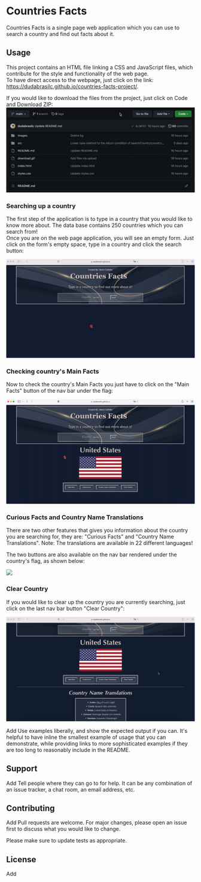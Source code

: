 # Countries Facts

Countries Facts is a single page web application which you can use to search a country and find out facts about it.

## Usage

This project contains an HTML file linking a CSS and JavaScript files, which contribute for the style and functionality of the web page.  
To have direct access to the webpage, just click on the link:  
https://dudabrasilc.github.io/countries-facts-project/. 
  
If you would like to download the files from the project, just click on Code and Download ZIP:  
![](download-files.gif)

### Searching up a country
The first step of the application is to type in a country that you would like to know more about. The data base contains 250 countries which you can search from!  
Once you are on the web page application, you will see an empty form. Just click on the form's empty space, type in a country and click the search button:
  
![](search-country.gif)
  
### Checking country's Main Facts
Now to check the country's Main Facts you just have to click on the "Main Facts" button of the nav bar under the flag:  

![](main-facts.gif)
  
### Curious Facts and Country Name Translations
There are two other features that gives you information about the country you are searching for, they are: "Curious Facts" and "Country Name Translations". 
Note: The translations are available in 22 different languages!
  
The two buttons are also available on the nav bar rendered under the country's flag, as shown below:
  
![](curiousf-and-transl.gif)
  
### Clear Country
If you would like to clear up the country you are currently searching, just click on the last nav bar button "Clear Country":
  
![](clear-country.gif)
  

  

Add
Use examples liberally, and show the expected output if you can. It's helpful to have inline the smallest example of usage that you can demonstrate, while providing links to more sophisticated examples if they are too long to reasonably include in the README.

## Support

Add
Tell people where they can go to for help. It can be any combination of an issue tracker, a chat room, an email address, etc.

## Contributing

Add
Pull requests are welcome. For major changes, please open an issue first to discuss what you would like to change.

Please make sure to update tests as appropriate.

## License
Add
